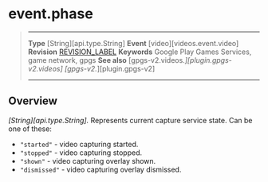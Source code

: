 # event.phase

> --------------------- ------------------------------------------------------------------------------------------
> __Type__              [String][api.type.String]
> __Event__             [video][videos.event.video]
> __Revision__          [REVISION_LABEL](REVISION_URL)
> __Keywords__          Google Play Games Services, game network, gpgs
> __See also__          [gpgs-v2.videos.*][plugin.gpgs-v2.videos]
>                       [gpgs-v2.*][plugin.gpgs-v2]
> --------------------- ------------------------------------------------------------------------------------------

## Overview

_[String][api.type.String]._ Represents current capture service state. Can be one of these:

* `"started"` - video capturing started.
* `"stopped"` - video capturing stopped.
* `"shown"` - video capturing overlay shown.
* `"dismissed"` - video capturing overlay dismissed.